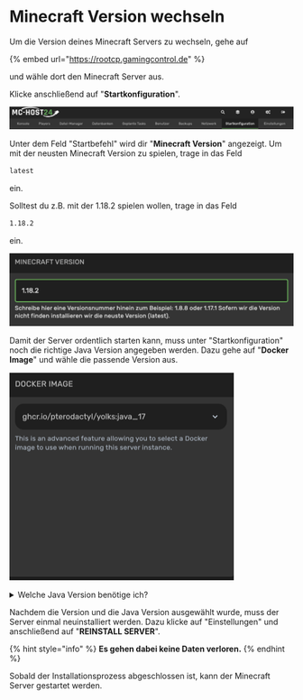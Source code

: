# Minecraft Version wechseln

Um die Version deines Minecraft Servers zu wechseln, gehe auf

{% embed url="https://rootcp.gamingcontrol.de" %}

und wähle dort den Minecraft Server aus.

Klicke anschließend auf "**Startkonfiguration**".

![Startkonfiguration Pterodactyl](../.gitbook/assets/minecraft-version-wechseln-bar.png)

Unter dem Feld "Startbefehl" wird dir "**Minecraft Version**" angezeigt. Um mit der neusten Minecraft Version zu spielen, trage in das Feld

```bash
latest
```

ein.

Solltest du z.B. mit der 1.18.2 spielen wollen, trage in das Feld

```bash
1.18.2
```

ein.

![Minecraft Version ändern](../.gitbook/assets/minecraft-version.png)

Damit der Server ordentlich starten kann, muss unter "Startkonfiguration" noch die richtige Java Version angegeben werden. Dazu gehe auf "**Docker Image**" und wähle die passende Version aus.

![Java Version auswählen](../.gitbook/assets/minecraft-java-version.png)

<details>

<summary>Welche Java Version benötige ich?</summary>

1.8.x Java 8

1.9.x Java 8

1.10.x Java 8

1.11.x Java 8

1.12.x Java 11

1.13.x Java 11

1.14.x Java 11

1.15.x Java 11

1.16.x Java 11

1.17.x Java 17

1.18.x Java 17

1.19.x Java 17

</details>

Nachdem die Version und die Java Version ausgewählt wurde, muss der Server einmal neuinstalliert werden. Dazu klicke auf "Einstellungen" und anschließend auf "**REINSTALL SERVER**".

{% hint style="info" %}
**Es gehen dabei keine Daten verloren.**
{% endhint %}

Sobald der Installationsprozess abgeschlossen ist, kann der Minecraft Server gestartet werden.

